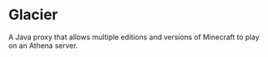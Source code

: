 # Glacier
A Java proxy that allows multiple editions and versions of Minecraft to play on an Athena server.
